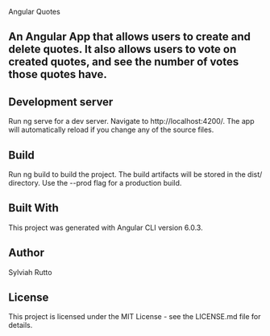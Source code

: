 Angular Quotes
## An Angular App that allows users to create and delete quotes. It also allows users to vote on created quotes, and see the number of votes those quotes have.

## Development server
Run ng serve for a dev server. Navigate to http://localhost:4200/. The app will automatically reload if you change any of the source files.

## Build
Run ng build to build the project. The build artifacts will be stored in the dist/ directory. Use the --prod flag for a production build.

## Built With
This project was generated with Angular CLI version 6.0.3.

## Author
Sylviah Rutto
## License
This project is licensed under the MIT License - see the LICENSE.md file for details.


